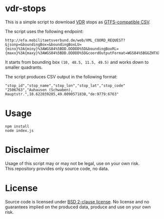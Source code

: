 # vdr-stops

This is a simple script to download [VDR](http://www.vdr-bus.de) stops as [GTFS-compatible CSV](https://developers.google.com/transit/gtfs/reference/stops-file).

The script uses the following endpoint:

```
http://efa.mobilitaetsverbund.de/web/XML_COORD_REQUEST?&jsonp=&boundingBox=&boundingBoxLU={minx}%3A{miny}%3AWGS84%5BDD.DDDDD%5D&boundingBoxRL={maxx}%3A{maxy}%3AWGS84%5BDD.DDDDD%5D&coordOutputFormat=WGS84%5BGGZHTXX%5D&type_1=STOP&outputFormat=json&inclFilter=1
```

It starts from bounding box `(10, 48.5, 11.5, 49.5)` and works down to smaller quadrants.

The script produces CSV output in the following format:

```
"stop_id","stop_name","stop_lon","stop_lat","stop_code"
"2506763","Auhausen (Schwaben), Hauptstr.",10.622039205,49.0090571838,"de:9779:6763"
```

# Usage

```
npm install
node index.js
```

# Disclaimer

Usage of this script may or may not be legal, use on your own risk.  
This repository provides only source code, no data.

# License

Source code is licensed under [BSD 2-clause license](LICENSE). No license and no guarantees implied on the produced data, produce and use on your own risk.